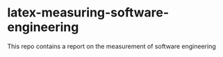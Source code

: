 # latex-measuring-software-engineering
This repo contains a report on the measurement of software engineering
